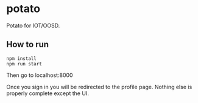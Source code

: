 # potato
Potato for IOT/OOSD.

## How to run
```
npm install
npm run start
```

Then go to localhost:8000

Once you sign in you will be redirected to the profile page.
Nothing else is properly complete except the UI.
